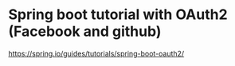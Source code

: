 # Spring boot tutorial with OAuth2 (Facebook and github)

https://spring.io/guides/tutorials/spring-boot-oauth2/